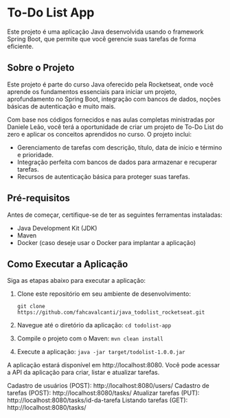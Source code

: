 # To-Do List App

Este projeto é uma aplicação Java desenvolvida usando o framework Spring Boot, que permite que você gerencie suas tarefas de forma eficiente.

## Sobre o Projeto

Este projeto é parte do curso Java oferecido pela Rocketseat, onde você aprende os fundamentos essenciais para iniciar um projeto, aprofundamento no Spring Boot, integração com bancos de dados, noções básicas de autenticação e muito mais.

Com base nos códigos fornecidos e nas aulas completas ministradas por Daniele Leão, você terá a oportunidade de criar um projeto de To-Do List do zero e aplicar os conceitos aprendidos no curso. O projeto inclui:

- Gerenciamento de tarefas com descrição, título, data de início e término e prioridade.
- Integração perfeita com bancos de dados para armazenar e recuperar tarefas.
- Recursos de autenticação básica para proteger suas tarefas.

## Pré-requisitos

Antes de começar, certifique-se de ter as seguintes ferramentas instaladas:

- Java Development Kit (JDK)
- Maven
- Docker (caso deseje usar o Docker para implantar a aplicação)

## Como Executar a Aplicação

Siga as etapas abaixo para executar a aplicação:

1. Clone este repositório em seu ambiente de desenvolvimento:

   ```shell
   git clone https://github.com/fahcavalcanti/java_todolist_rocketseat.git

2. Navegue até o diretório da aplicação: `cd todolist-app`

3. Compile o projeto com o Maven: `mvn clean install`

4. Execute a aplicação: `java -jar target/todolist-1.0.0.jar`

A aplicação estará disponível em http://localhost:8080. Você pode acessar a API da aplicação para criar, listar e atualizar tarefas.

Cadastro de usuários (POST): http://localhost:8080/users/
Cadastro de tarefas (POST): http://localhost:8080/tasks/
Atualizar tarefas (PUT): http://localhost:8080/tasks/id-da-tarefa
Listando tarefas (GET): http://localhost:8080/tasks/



